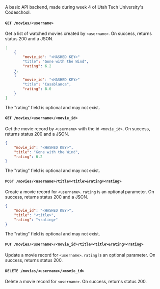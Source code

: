 A basic API backend, made during week 4 of Utah Tech University's Codeschool.

#### `GET /movies/<username>`
Get a list of watched movies created by `<username>`.
On success, returns status 200 and a JSON.
```json
[
    {
        "movie_id": "<HASHED KEY>"
        "title": "Gone with the Wind",
        "rating": 6.2
    },
    {
        "movie_id": "<HASHED KEY>"
        "title": "Casablanca",
        "rating": 8.0
    }
]
```
The "rating" field is optional and may not exist.

#### `GET /movies/<username>/<movie_id>`
Get the movie record by `<username>` with the id `<movie_id>`.
On success, returns status 200 and a JSON.
```json
{
    "movie_id": "<HASHED KEY>",
    "title": "Gone with the Wind",
    "rating": 6.2
}
```
The "rating" field is optional and may not exist.

#### `POST /movies/<username>?title=<title>&rating=<rating>`
Create a movie record for `<username>`.
`rating` is an optional parameter.
On success, returns status 200 and a JSON.
```json
{
    "movie_id": "<HASHED KEY>",
    "title": "<title>",
    "rating": "<rating>"
}
```
The "rating" field is optional and may not exist.

#### `PUT /movies/<username>/<movie_id>?title=<title>&rating=<rating>`
Update a movie record for `<username>`.
`rating` is an optional parameter.
On success, returns status 200.

#### `DELETE /movies/<username>/<movie_id>`
Delete a movie record for `<username>`.
On success, returns status 200.
